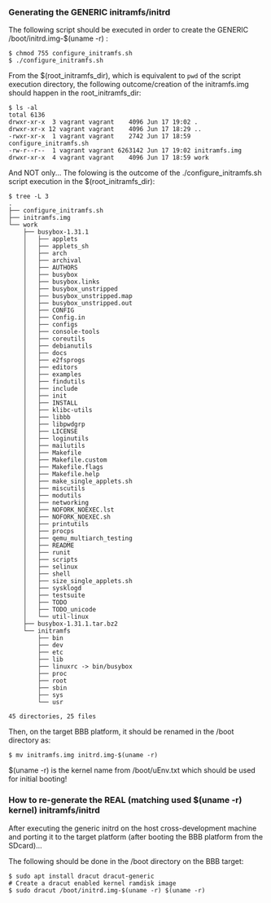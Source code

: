 ### Generating the GENERIC initramfs/initrd

The following script should be executed in order to create the GENERIC /boot/initrd.img-$(uname -r) :

	$ chmod 755 configure_initramfs.sh
	$ ./configure_initramfs.sh

From the $(root_initramfs_dir), which is equivalent to `pwd` of the script execution directory,
the following outcome/creation of the initramfs.img should happen in the root_initramfs_dir:

	$ ls -al
	total 6136
	drwxr-xr-x  3 vagrant vagrant    4096 Jun 17 19:02 .
	drwxr-xr-x 12 vagrant vagrant    4096 Jun 17 18:29 ..
	-rwxr-xr-x  1 vagrant vagrant    2742 Jun 17 18:59 configure_initramfs.sh
	-rw-r--r--  1 vagrant vagrant 6263142 Jun 17 19:02 initramfs.img
	drwxr-xr-x  4 vagrant vagrant    4096 Jun 17 18:59 work

And NOT only... The folowing is the outcome of the ./configure_initramfs.sh script execution in
the $(root_initramfs_dir):

	$ tree -L 3
	.
	├── configure_initramfs.sh
	├── initramfs.img
	└── work
	    ├── busybox-1.31.1
	    │   ├── applets
	    │   ├── applets_sh
	    │   ├── arch
	    │   ├── archival
	    │   ├── AUTHORS
	    │   ├── busybox
	    │   ├── busybox.links
	    │   ├── busybox_unstripped
	    │   ├── busybox_unstripped.map
	    │   ├── busybox_unstripped.out
	    │   ├── CONFIG
	    │   ├── Config.in
	    │   ├── configs
	    │   ├── console-tools
	    │   ├── coreutils
	    │   ├── debianutils
	    │   ├── docs
	    │   ├── e2fsprogs
	    │   ├── editors
	    │   ├── examples
	    │   ├── findutils
	    │   ├── include
	    │   ├── init
	    │   ├── INSTALL
	    │   ├── klibc-utils
	    │   ├── libbb
	    │   ├── libpwdgrp
	    │   ├── LICENSE
	    │   ├── loginutils
	    │   ├── mailutils
	    │   ├── Makefile
	    │   ├── Makefile.custom
	    │   ├── Makefile.flags
	    │   ├── Makefile.help
	    │   ├── make_single_applets.sh
	    │   ├── miscutils
	    │   ├── modutils
	    │   ├── networking
	    │   ├── NOFORK_NOEXEC.lst
	    │   ├── NOFORK_NOEXEC.sh
	    │   ├── printutils
	    │   ├── procps
	    │   ├── qemu_multiarch_testing
	    │   ├── README
	    │   ├── runit
	    │   ├── scripts
	    │   ├── selinux
	    │   ├── shell
	    │   ├── size_single_applets.sh
	    │   ├── sysklogd
	    │   ├── testsuite
	    │   ├── TODO
	    │   ├── TODO_unicode
	    │   └── util-linux
	    ├── busybox-1.31.1.tar.bz2
	    └── initramfs
	        ├── bin
	        ├── dev
	        ├── etc
	        ├── lib
	        ├── linuxrc -> bin/busybox
	        ├── proc
	        ├── root
	        ├── sbin
	        ├── sys
	        └── usr

	45 directories, 25 files

Then, on the target BBB platform, it should be renamed in the /boot directory as:

	$ mv initramfs.img initrd.img-$(uname -r)

$(uname -r) is the kernel name from /boot/uEnv.txt which should be used for initial booting!

### How to re-generate the REAL (matching used $(uname -r) kernel) initramfs/initrd

After executing the generic initrd on the host cross-development machine and porting
it to the target platform (after booting the BBB platform from the SDcard)...

The following should be done in the /boot directory on the BBB target:

	$ sudo apt install dracut dracut-generic
	# Create a dracut enabled kernel ramdisk image
	$ sudo dracut /boot/initrd.img-$(uname -r) $(uname -r)
